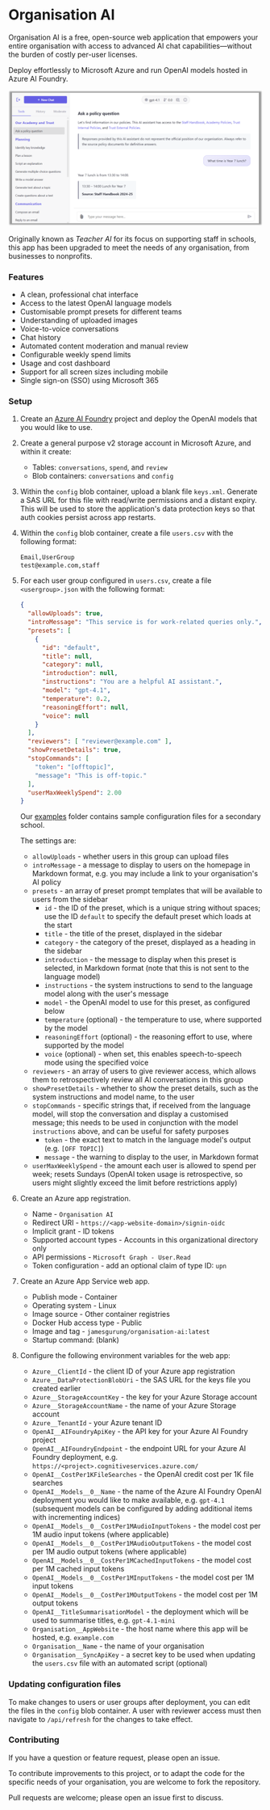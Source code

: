 # Organisation AI

Organisation AI is a free, open-source web application that empowers your entire organisation with access to advanced AI chat capabilities&mdash;without the burden of costly per-user licenses.

Deploy effortlessly to Microsoft Azure and run OpenAI models hosted in Azure AI Foundry.

![Screenshot of Organisation AI](examples/screenshot.png)

Originally known as *Teacher AI* for its focus on supporting staff in schools, this app has been upgraded to meet the needs of any organisation, from businesses to nonprofits.

### Features

* A clean, professional chat interface
* Access to the latest OpenAI language models
* Customisable prompt presets for different teams
* Understanding of uploaded images
* Voice-to-voice conversations
* Chat history
* Automated content moderation and manual review
* Configurable weekly spend limits
* Usage and cost dashboard
* Support for all screen sizes including mobile
* Single sign-on (SSO) using Microsoft 365

### Setup

1. Create an [Azure AI Foundry](https://ai.azure.com/) project and deploy the OpenAI models that you would like to use.

2. Create a general purpose v2 storage account in Microsoft Azure, and within it create:
    * Tables: `conversations`, `spend`, and `review`
    * Blob containers: `conversations` and `config`

3. Within the `config` blob container, upload a blank file `keys.xml`. Generate a SAS URL for this file with read/write permissions and a distant expiry. This will be used to store the application's data protection keys so that auth cookies persist across app restarts.


4. Within the `config` blob container, create a file `users.csv` with the following format:

    ```csv
    Email,UserGroup
    test@example.com,staff
    ```

5. For each user group configured in `users.csv`, create a file `<usergroup>.json` with the following format:

    ```json
    {
      "allowUploads": true,
      "introMessage": "This service is for work-related queries only.",
      "presets": [
        {
          "id": "default",
          "title": null,
          "category": null,
          "introduction": null,
          "instructions": "You are a helpful AI assistant.",
          "model": "gpt-4.1",
          "temperature": 0.2,
          "reasoningEffort": null,
          "voice": null
        }
      ],
      "reviewers": [ "reviewer@example.com" ],
      "showPresetDetails": true,
      "stopCommands": [
        "token": "[offtopic]",
        "message": "This is off-topic."
      ],
      "userMaxWeeklySpend": 2.00
    }
    ```

    Our [examples](examples) folder contains sample configuration files for a secondary school.

    The settings are:

    * `allowUploads` - whether users in this group can upload files
    * `introMessage` - a message to display to users on the homepage in Markdown format, e.g. you may include a link to your organisation's AI policy
    * `presets` - an array of preset prompt templates that will be available to users from the sidebar
        * `id` - the ID of the preset, which is a unique string without spaces; use the ID `default` to specify the default preset which loads at the start
        * `title` - the title of the preset, displayed in the sidebar
        * `category` - the category of the preset, displayed as a heading in the sidebar
        * `introduction` - the message to display when this preset is selected, in Markdown format (note that this is not sent to the language model)
        * `instructions` - the system instructions to send to the language model along with the user's message
        * `model` - the OpenAI model to use for this preset, as configured below
        * `temperature` (optional) - the temperature to use, where supported by the model
        * `reasoningEffort` (optional) - the reasoning effort to use, where supported by the model
        * `voice` (optional) - when set, this enables speech-to-speech mode using the specified voice
    * `reviewers` - an array of users to give reviewer access, which allows them to retrospectively review all AI conversations in this group
    * `showPresetDetails` - whether to show the preset details, such as the system instructions and model name, to the user
    * `stopCommands` - specific strings that, if received from the language model, will stop the conversation and display a customised message; this needs to be used in conjunction with the model `instructions` above, and can be useful for safety purposes
        * `token` - the exact text to match in the language model's output (e.g. `[OFF TOPIC]`)
        * `message` - the warning to display to the user, in Markdown format
    * `userMaxWeeklySpend` - the amount each user is allowed to spend per week; resets Sundays (OpenAI token usage is retrospective, so users might slightly exceed the limit before restrictions apply)
 
6. Create an Azure app registration.
    * Name - `Organisation AI`
    * Redirect URI - `https://<app-website-domain>/signin-oidc`
    * Implicit grant - ID tokens
    * Supported account types - Accounts in this organizational directory only
    * API permissions - `Microsoft Graph - User.Read`
    * Token configuration - add an optional claim of type ID: `upn`

7. Create an Azure App Service web app.
    * Publish mode - Container
    * Operating system - Linux
    * Image source - Other container registries
    * Docker Hub access type - Public
    * Image and tag - `jamesgurung/organisation-ai:latest`
    * Startup command: (blank)

8. Configure the following environment variables for the web app:

    * `Azure__ClientId` - the client ID of your Azure app registration
    * `Azure__DataProtectionBlobUri` - the SAS URL for the keys file you created earlier
    * `Azure__StorageAccountKey` - the key for your Azure Storage account
    * `Azure__StorageAccountName` - the name of your Azure Storage account
    * `Azure__TenantId` - your Azure tenant ID
    * `OpenAI__AIFoundryApiKey` - the API key for your Azure AI Foundry project
    * `OpenAI__AIFoundryEndpoint` - the endpoint URL for your Azure AI Foundry deployment, e.g. `https://<project>.cognitiveservices.azure.com/`
    * `OpenAI__CostPer1KFileSearches` - the OpenAI credit cost per 1K file searches
    * `OpenAI__Models__0__Name` - the name of the Azure AI Foundry OpenAI deployment you would like to make available, e.g. `gpt-4.1` (subsequent models can be configured by adding additional items with incrementing indices)
    * `OpenAI__Models__0__CostPer1MAudioInputTokens` - the model cost per 1M audio input tokens (where applicable)
    * `OpenAI__Models__0__CostPer1MAudioOutputTokens` - the model cost per 1M audio output tokens (where applicable)
    * `OpenAI__Models__0__CostPer1MCachedInputTokens` - the model cost per 1M cached input tokens
    * `OpenAI__Models__0__CostPer1MInputTokens` - the model cost per 1M input tokens
    * `OpenAI__Models__0__CostPer1MOutputTokens` - the model cost per 1M output tokens
    * `OpenAI__TitleSummarisationModel` - the deployment which will be used to summarise titles, e.g. `gpt-4.1-mini`
    * `Organisation__AppWebsite` - the host name where this app will be hosted, e.g. `example.com`
    * `Organisation__Name` - the name of your organisation
    * `Organisation__SyncApiKey` - a secret key to be used when updating the `users.csv` file with an automated script (optional)

### Updating configuration files

To make changes to users or user groups after deployment, you can edit the files in the `config` blob container. A user with reviewer access must then navigate to `/api/refresh` for the changes to take effect.

### Contributing

If you have a question or feature request, please open an issue.

To contribute improvements to this project, or to adapt the code for the specific needs of your organisation, you are welcome to fork the repository.

Pull requests are welcome; please open an issue first to discuss.